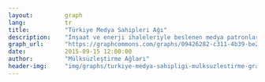 ```yaml
---
layout:         graph
lang:           tr
title:          "Türkiye Medya Sahipleri Ağı"
description:    "İnşaat ve enerji ihaleleriyle beslenen medya patronları"
graph_url:      "https://graphcommons.com/graphs/09426282-c311-4b39-be2c-1bd4f93b5771"
date:           2015-09-15 12:00:00
author:         "Mülksüzleştirme Ağları"
header-img:     "img/graphs/turkiye-medya-sahipligi-mulksuzlestirme-graphcommons.png"
---
```

